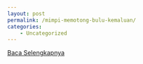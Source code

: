 ```yaml
---
layout: post
permalink: /mimpi-memotong-bulu-kemaluan/
categories:
    - Uncategorized
---
```


[Baca Selengkapnya](/03)